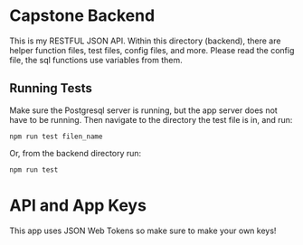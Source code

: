 # Capstone Backend
This is my RESTFUL JSON API. Within this directory (backend), there are helper function files, test files, config files, and more. Please read the config file, the sql functions use variables from them.

## Running Tests
Make sure the Postgresql server is running, but the app server does not have to be running. Then navigate to the directory the test file is in, and run:
```
npm run test filen_name
```
Or, from the backend directory run:
```
npm run test
```

# API and App Keys
This app uses JSON Web Tokens so make sure to make your own keys!